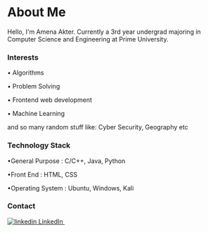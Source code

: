 # **About Me**

Hello, I'm Amena Akter. Currently a 3rd year undergrad majoring in Computer Science and Engineering at Prime University.

### **Interests**
•	Algorithms

•	Problem Solving

•	Frontend web development

•	Machine Learning

and so many random stuff like: Cyber Security, Geography etc

### **Technology Stack**
•General Purpose : C/C++, Java, Python

•Front End : HTML, CSS

•Operating System : Ubuntu, Windows, Kali

### **Contact**
<p>
  <a href="https://www.linkedin.com/in/amena-akter-700b101a9/" rel="nofollow noreferrer">
    <img src="https://i.stack.imgur.com/gVE0j.png" alt="linkedin"> LinkedIn
  </a> &nbsp; 
	
	
</p>
